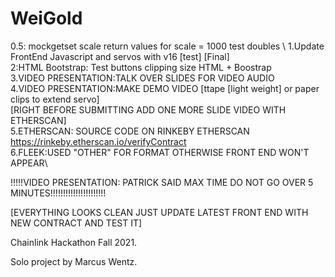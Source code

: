 # WeiGold
0.5: mockgetset scale return values for scale = 1000 test doubles \ 
1.Update FrontEnd Javascript and servos with v16 [test] [Final]\
2:HTML Bootstrap: Test buttons clipping size HTML + Boostrap \
3.VIDEO PRESENTATION:TALK OVER SLIDES FOR VIDEO AUDIO\
4.VIDEO PRESENTATION:MAKE DEMO VIDEO [ttape [light weight] or paper clips to extend servo\]\
[RIGHT BEFORE SUBMITTING ADD ONE MORE SLIDE VIDEO WITH ETHERSCAN]\
5.ETHERSCAN: SOURCE CODE ON RINKEBY ETHERSCAN https://rinkeby.etherscan.io/verifyContract \
6.FLEEK:USED "OTHER" FOR FORMAT OTHERWISE FRONT END WON'T APPEAR\

!!!!!VIDEO PRESENTATION: PATRICK SAID MAX TIME DO NOT GO OVER 5 MINUTES!!!!!!!!!!!!!!!!!!!!!!

[EVERYTHING LOOKS CLEAN JUST UPDATE LATEST FRONT END WITH NEW CONTRACT AND TEST IT]

Chainlink Hackathon Fall 2021.

Solo project by Marcus Wentz.
